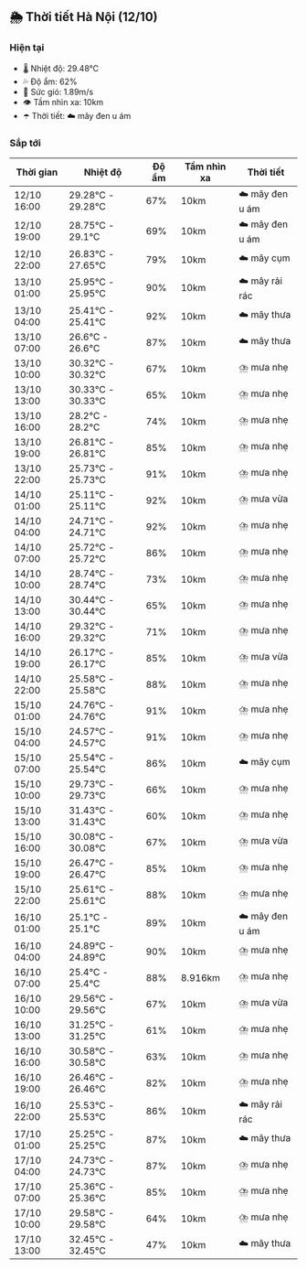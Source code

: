## 🌦️ Thời tiết Hà Nội (12/10)

### Hiện tại

- 🌡️ Nhiệt độ: 29.48℃
- 💦 Độ ẩm: 62%
- 💨 Sức gió: 1.89m/s
- 👁️ Tầm nhìn xa: 10km
- ☂️ Thời tiết: ☁️ mây đen u ám

### Sắp tới

| Thời gian | Nhiệt độ | Độ ẩm | Tầm nhìn xa | Thời tiết |
| --- | --- | --- | --- | --- |
| 12/10 16:00 | 29.28℃ - 29.28℃ | 67% | 10km | ☁️ mây đen u ám |
| 12/10 19:00 | 28.75℃ - 29.1℃ | 69% | 10km | ☁️ mây đen u ám |
| 12/10 22:00 | 26.83℃ - 27.65℃ | 79% | 10km | ☁️ mây cụm |
| 13/10 01:00 | 25.95℃ - 25.95℃ | 90% | 10km | ☁️ mây rải rác |
| 13/10 04:00 | 25.41℃ - 25.41℃ | 92% | 10km | ☁️ mây thưa |
| 13/10 07:00 | 26.6℃ - 26.6℃ | 87% | 10km | ☁️ mây thưa |
| 13/10 10:00 | 30.32℃ - 30.32℃ | 67% | 10km | ⛈️ mưa nhẹ |
| 13/10 13:00 | 30.33℃ - 30.33℃ | 65% | 10km | ⛈️ mưa nhẹ |
| 13/10 16:00 | 28.2℃ - 28.2℃ | 74% | 10km | ⛈️ mưa nhẹ |
| 13/10 19:00 | 26.81℃ - 26.81℃ | 85% | 10km | ⛈️ mưa nhẹ |
| 13/10 22:00 | 25.73℃ - 25.73℃ | 91% | 10km | ⛈️ mưa nhẹ |
| 14/10 01:00 | 25.11℃ - 25.11℃ | 92% | 10km | ⛈️ mưa vừa |
| 14/10 04:00 | 24.71℃ - 24.71℃ | 92% | 10km | ⛈️ mưa nhẹ |
| 14/10 07:00 | 25.72℃ - 25.72℃ | 86% | 10km | ⛈️ mưa nhẹ |
| 14/10 10:00 | 28.74℃ - 28.74℃ | 73% | 10km | ⛈️ mưa nhẹ |
| 14/10 13:00 | 30.44℃ - 30.44℃ | 65% | 10km | ⛈️ mưa nhẹ |
| 14/10 16:00 | 29.32℃ - 29.32℃ | 71% | 10km | ⛈️ mưa nhẹ |
| 14/10 19:00 | 26.17℃ - 26.17℃ | 85% | 10km | ⛈️ mưa vừa |
| 14/10 22:00 | 25.58℃ - 25.58℃ | 88% | 10km | ⛈️ mưa nhẹ |
| 15/10 01:00 | 24.76℃ - 24.76℃ | 91% | 10km | ⛈️ mưa nhẹ |
| 15/10 04:00 | 24.57℃ - 24.57℃ | 91% | 10km | ⛈️ mưa nhẹ |
| 15/10 07:00 | 25.54℃ - 25.54℃ | 86% | 10km | ☁️ mây cụm |
| 15/10 10:00 | 29.73℃ - 29.73℃ | 66% | 10km | ⛈️ mưa nhẹ |
| 15/10 13:00 | 31.43℃ - 31.43℃ | 60% | 10km | ⛈️ mưa nhẹ |
| 15/10 16:00 | 30.08℃ - 30.08℃ | 67% | 10km | ⛈️ mưa vừa |
| 15/10 19:00 | 26.47℃ - 26.47℃ | 85% | 10km | ⛈️ mưa nhẹ |
| 15/10 22:00 | 25.61℃ - 25.61℃ | 88% | 10km | ⛈️ mưa nhẹ |
| 16/10 01:00 | 25.1℃ - 25.1℃ | 89% | 10km | ☁️ mây đen u ám |
| 16/10 04:00 | 24.89℃ - 24.89℃ | 90% | 10km | ⛈️ mưa nhẹ |
| 16/10 07:00 | 25.4℃ - 25.4℃ | 88% | 8.916km | ⛈️ mưa nhẹ |
| 16/10 10:00 | 29.56℃ - 29.56℃ | 67% | 10km | ⛈️ mưa vừa |
| 16/10 13:00 | 31.25℃ - 31.25℃ | 61% | 10km | ⛈️ mưa nhẹ |
| 16/10 16:00 | 30.58℃ - 30.58℃ | 63% | 10km | ⛈️ mưa nhẹ |
| 16/10 19:00 | 26.46℃ - 26.46℃ | 82% | 10km | ⛈️ mưa nhẹ |
| 16/10 22:00 | 25.53℃ - 25.53℃ | 86% | 10km | ☁️ mây rải rác |
| 17/10 01:00 | 25.25℃ - 25.25℃ | 87% | 10km | ☁️ mây thưa |
| 17/10 04:00 | 24.73℃ - 24.73℃ | 87% | 10km | ⛈️ mưa nhẹ |
| 17/10 07:00 | 25.36℃ - 25.36℃ | 85% | 10km | ⛈️ mưa nhẹ |
| 17/10 10:00 | 29.58℃ - 29.58℃ | 64% | 10km | ⛈️ mưa nhẹ |
| 17/10 13:00 | 32.45℃ - 32.45℃ | 47% | 10km | ☁️ mây thưa |
